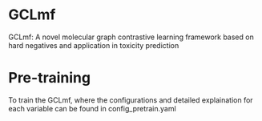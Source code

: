 # GCLmf
GCLmf: A novel molecular graph contrastive learning framework based on hard negatives and application in toxicity prediction


# Pre-training
To train the GCLmf, where the configurations and detailed explaination for each variable can be found in config_pretrain.yaml
  






